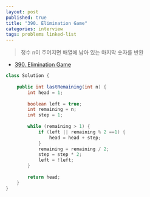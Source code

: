 ```yaml
---
layout: post
published: true
title: "390. Elimination Game"
categories: interview
tags: problems linked-list
---
```


> 정수 n이 주어지면 배열에 남아 있는 마지막 숫자를 반환

- [390. Elimination Game](https://leetcode.com/problems/elimination-game/)

```java
class Solution {
    
    public int lastRemaining(int n) {
        int head = 1;
        
        boolean left = true;
        int remaining = n;
        int step = 1;
        
        while (remaining > 1) {
            if (left || remaining % 2 ==1) {
                head = head + step;
            }
            remaining = remaining / 2;
            step = step * 2;
            left = !left;
        }
        
        return head;
    }
}
```
